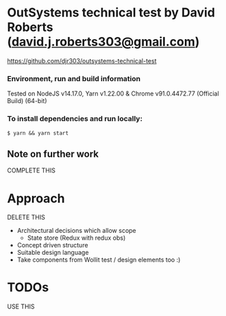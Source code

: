 # OutSystems technical test by David Roberts (david.j.roberts303@gmail.com)

https://github.com/djr303/outsystems-technical-test

### Environment, run and build information

Tested on NodeJS v14.17.0, Yarn v1.22.00 & Chrome v91.0.4472.77 (Official Build) (64-bit)

### To install dependencies and run locally:

`$ yarn && yarn start`

## Note on further work

COMPLETE THIS

# Approach

DELETE THIS

* Architectural decisions which allow scope
    * State store (Redux with redux obs)
* Concept driven structure
* Suitable design language
* Take components from Wollit test / design elements too :)


# TODOs

USE THIS

